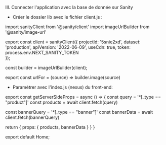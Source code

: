 III. Connecter l'application avec la base de donnée sur Sanity

- Créer le dossier lib avec le fichier client.js : 

import sanityClient from '@sanity/client'
import imageUrlBuilder from '@sanity/image-url'

export const client = sanityClient({
    projectId: '5snie2xd',
    dataset: 'production',
    apiVersion: '2022-06-09',
    useCdn: true,
    token: process.env.NEXT_SANITY_TOKEN  
});

const builder = imageUrlBuilder(client);

export const urlFor = (source) => builder.image(source)

- Paramètrer avec l'index.js (nexus) du front-end:

export const getServerSideProps = async () => {
  const query = '*[_type == "product"]'
  const products = await client.fetch(query)

  const bannerQuery = '*[_type == "banner"]'
  const bannerData = await client.fetch(bannerQuery)

  return {
    props: { products, bannerData }
  }
}

export default Home;


